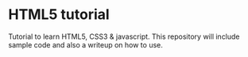 # HTML5 tutorial
Tutorial to learn HTML5, CSS3 &amp; javascript.
This repository will include sample code and also a writeup on how to use.
